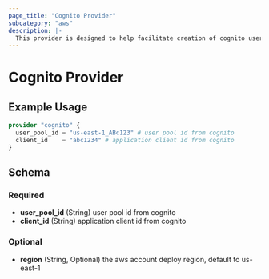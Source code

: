 ```yaml
---
page_title: "Cognito Provider"
subcategory: "aws"
description: |-
  This provider is designed to help facilitate creation of cognito users that are needed for integration tests
---
```


# Cognito Provider

## Example Usage

```terraform
provider "cognito" {
  user_pool_id = "us-east-1_ABc123" # user pool id from cognito
  client_id    = "abc1234" # application client id from cognito
}
```

## Schema
### Required

- **user_pool_id** (String) user pool id from cognito
- **client_id** (String) application client id from cognito

### Optional
- **region** (String, Optional) the aws account deploy region, default to us-east-1
